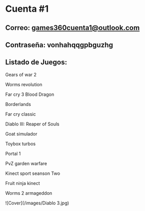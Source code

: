 # Cuenta #1

## Correo: games360cuenta1@outlook.com

## Contraseña: vonhahqqgpbguzhg

## Listado de Juegos:

Gears of war 2

Worms revolution

Far cry 3 Blood Dragon

Borderlands

Far cry classic

Diablo III: Reaper of Souls

Goat simulador

Toybox turbos

Portal 1

PvZ garden warfare

Kinect sport seanson Two

Fruit ninja kinect

Worms 2 armageddon

![Cover](/images/Diablo 3.jpg)
